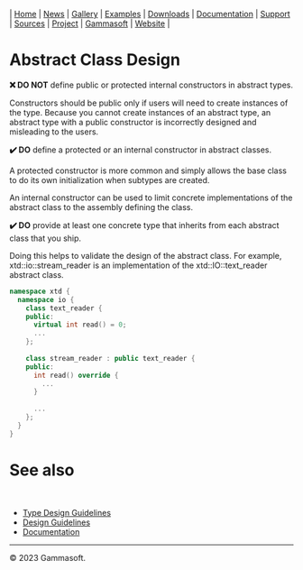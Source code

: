 | [Home](home.md) | [News](news.md) | [Gallery](gallery.md) | [Examples](examples.md) | [Downloads](downloads.md) | [Documentation](documentation.md) | [Support](support.md) | [Sources](https://github.com/gammasoft71/xtd) | [Project](https://sourceforge.net/projects/xtdpro/) | [Gammasoft](gammasoft.md) | [Website](https://gammasoft71.github.io/xtd) |

# Abstract Class Design

**❌ DO NOT** define public or protected internal constructors in abstract types.

Constructors should be public only if users will need to create instances of the type. Because you cannot create instances of an abstract type, an abstract type with a public constructor is incorrectly designed and misleading to the users.

**✔️ DO** define a protected or an internal constructor in abstract classes.

A protected constructor is more common and simply allows the base class to do its own initialization when subtypes are created.

An internal constructor can be used to limit concrete implementations of the abstract class to the assembly defining the class.

**✔️ DO** provide at least one concrete type that inherits from each abstract class that you ship.

Doing this helps to validate the design of the abstract class. For example, xtd::io::stream_reader is an implementation of the xtd::IO::text_reader abstract class.

```cpp
namespace xtd {
  namespace io {
    class text_reader {
    public:
      virtual int read() = 0;
      ...
    };
    
    class stream_reader : public text_reader {
    public:
      int read() override {
        ...
      }
      
      ...
    };
  }
}
```

# See also
​
* [Type Design Guidelines](type_design_guidelines.md)
* [Design Guidelines](design_guidelines.md)
* [Documentation](documentation.md)

______________________________________________________________________________________________

© 2023 Gammasoft.
